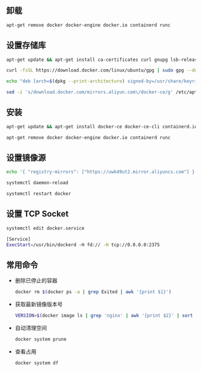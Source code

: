 ## 卸载

```bash
apt-get remove docker docker-engine docker.io containerd runc
```

## 设置存储库

```bash
apt-get update && apt-get install ca-certificates curl gnupg lsb-release

curl -fsSL https://download.docker.com/linux/ubuntu/gpg | sudo gpg --dearmor -o /usr/share/keyrings/docker-archive-keyring.gpg

echo "deb [arch=$(dpkg --print-architecture) signed-by=/usr/share/keyrings/docker-archive-keyring.gpg] https://download.docker.com/linux/ubuntu $(lsb_release -cs) stable" | sudo tee /etc/apt/sources.list.d/docker.list > /dev/null
```

```bash
sed -i 's/download.docker.com/mirrors.aliyun.com\/docker-ce/g' /etc/apt/sources.list.d/docker.list
```

## 安装

```bash
apt-get update && apt-get install docker-ce docker-ce-cli containerd.io docker-compose-plugin
```

```bash
apt-get remove docker docker-engine docker.io containerd runc
```

## 设置镜像源

```bash
echo '{ "registry-mirrors": ["https://uwk49ut2.mirror.aliyuncs.com"] }' > /etc/docker/daemon.json

systemctl daemon-reload

systemctl restart docker
```

## 设置 TCP Socket

```bash
systemctl edit docker.service
```

```bash
[Service]
ExecStart=/usr/bin/dockerd -H fd:// -H tcp://0.0.0.0:2375
```

## 常用命令

- 删除已停止的容器

  ```bash
  docker rm $(docker ps -a | grep Exited | awk '{print $1}')
  ```

- 获取最新镜像版本号

  ```bash
  VERSION=$(docker image ls | grep 'nginx' | awk '{print $2}' | sort -r | head -n 1)
  ```

- 自动清理空间
  ```bash
  docker system prune
  ```
- 查看占用
  ```bash
  docker system df
  ```
